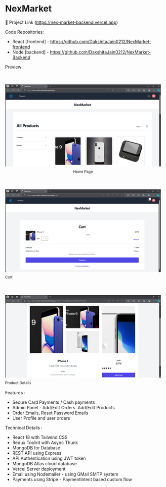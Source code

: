 # NexMarket


🔗 Project Link (https://nex-market-backend.vercel.app)


 Code Repositories:
- React [frontend] - https://github.com/DakshitaJain0212/NexMarket-frontend
- Node [backend] - https://github.com/DakshitaJain0212/NexMarket-Backend

Preview: 

<p align="center">  
  <br><br><img alt="Clock" src="./src/asset/img1.png">
  <sub>Home Page<sub>
</p>

<p align="center">
  
  <br><br><img alt="Clock" src="./src/asset/img3.png">
  <sub>Cart<sub>
</p>

<p align="center">
  
  <br><br><img alt="Clock" src="./src/asset/img2.png">
  <sub>Product Details<sub>
</p>


 Features :
- Secure Card Payments / Cash payments
- Admin Panel - Add/Edit Orders. Add/Edit Products
- Order Emails, Reset Password Emails
- User Profile and user orders

 Technical Details :
- React 18 with Tailwind CSS
- Redux Toolkit with Async Thunk
- MongoDB for Database
- REST API using Express
- API Authentication using JWT token
- MongoDB Atlas cloud database
- Vercel Server deployment
- Email using Nodemailer - using GMail SMTP system
- Payments using Stripe - PaymentIntent based custom flow
